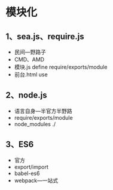 # 模块化

## 1、sea.js、require.js	
- 民间—野路子
- CMD、AMD
- 模块.js	define require/exports/module
- 前台.html	use

## 2、node.js
- 语言自身—半官方半野路
- require/exports/module
- node_modules ./

## 3、ES6
- 官方
- export/import
- babel-es6
- webpack—一站式